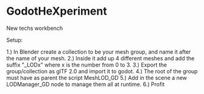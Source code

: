 # GodotHeXperiment
New techs workbench


Setup:

1.) In Blender create a collection to be your mesh group, and name it after the name of your mesh.
2.) Inside it add up 4 different meshes and add the suffix "_LODx" where x is the number from 0 to 3.
3.) Export the group/collection as glTF 2.0 and import it to godot.
4.) The root of the group must have as parent the script MeshLOD_GD
5.) Add in the scene a new LODManager_GD node to manage them all at runtime.
6.) Profit